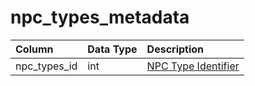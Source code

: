 # npc_types_metadata

| Column | Data Type | Description |
| :--- | :--- | :--- |
| npc_types_id | int | [NPC Type Identifier](npc_types.md) |

